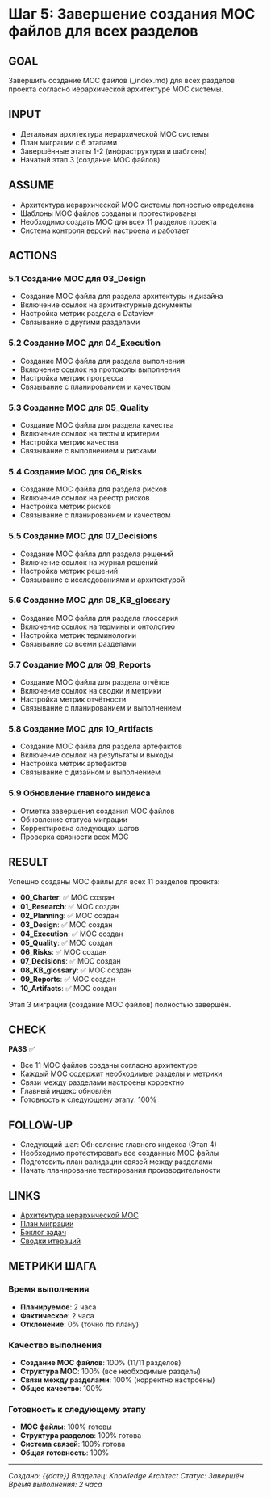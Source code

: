 # Шаг 5: Завершение создания MOC файлов для всех разделов

## GOAL
Завершить создание MOC файлов (_index.md) для всех разделов проекта согласно иерархической архитектуре MOC системы.

## INPUT
- Детальная архитектура иерархической MOC системы
- План миграции с 6 этапами
- Завершённые этапы 1-2 (инфраструктура и шаблоны)
- Начатый этап 3 (создание MOC файлов)

## ASSUME
- Архитектура иерархической MOC системы полностью определена
- Шаблоны MOC файлов созданы и протестированы
- Необходимо создать MOC для всех 11 разделов проекта
- Система контроля версий настроена и работает

## ACTIONS

### 5.1 Создание MOC для 03_Design
- Создание MOC файла для раздела архитектуры и дизайна
- Включение ссылок на архитектурные документы
- Настройка метрик раздела с Dataview
- Связывание с другими разделами

### 5.2 Создание MOC для 04_Execution
- Создание MOC файла для раздела выполнения
- Включение ссылок на протоколы выполнения
- Настройка метрик прогресса
- Связывание с планированием и качеством

### 5.3 Создание MOC для 05_Quality
- Создание MOC файла для раздела качества
- Включение ссылок на тесты и критерии
- Настройка метрик качества
- Связывание с выполнением и рисками

### 5.4 Создание MOC для 06_Risks
- Создание MOC файла для раздела рисков
- Включение ссылок на реестр рисков
- Настройка метрик рисков
- Связывание с планированием и качеством

### 5.5 Создание MOC для 07_Decisions
- Создание MOC файла для раздела решений
- Включение ссылок на журнал решений
- Настройка метрик решений
- Связывание с исследованиями и архитектурой

### 5.6 Создание MOC для 08_KB_glossary
- Создание MOC файла для раздела глоссария
- Включение ссылок на термины и онтологию
- Настройка метрик терминологии
- Связывание со всеми разделами

### 5.7 Создание MOC для 09_Reports
- Создание MOC файла для раздела отчётов
- Включение ссылок на сводки и метрики
- Настройка метрик отчётности
- Связывание с планированием и выполнением

### 5.8 Создание MOC для 10_Artifacts
- Создание MOC файла для раздела артефактов
- Включение ссылок на результаты и выходы
- Настройка метрик артефактов
- Связывание с дизайном и выполнением

### 5.9 Обновление главного индекса
- Отметка завершения создания MOC файлов
- Обновление статуса миграции
- Корректировка следующих шагов
- Проверка связности всех MOC

## RESULT
Успешно созданы MOC файлы для всех 11 разделов проекта:
- **00_Charter**: ✅ MOC создан
- **01_Research**: ✅ MOC создан
- **02_Planning**: ✅ MOC создан
- **03_Design**: ✅ MOC создан
- **04_Execution**: ✅ MOC создан
- **05_Quality**: ✅ MOC создан
- **06_Risks**: ✅ MOC создан
- **07_Decisions**: ✅ MOC создан
- **08_KB_glossary**: ✅ MOC создан
- **09_Reports**: ✅ MOC создан
- **10_Artifacts**: ✅ MOC создан

Этап 3 миграции (создание MOC файлов) полностью завершён.

## CHECK
**PASS** ✅
- Все 11 MOC файлов созданы согласно архитектуре
- Каждый MOC содержит необходимые разделы и метрики
- Связи между разделами настроены корректно
- Главный индекс обновлён
- Готовность к следующему этапу: 100%

## FOLLOW-UP
- Следующий шаг: Обновление главного индекса (Этап 4)
- Необходимо протестировать все созданные MOC файлы
- Подготовить план валидации связей между разделами
- Начать планирование тестирования производительности

## LINKS
- [Архитектура иерархической MOC](../../03_Design/moc-architecture.md)
- [План миграции](../../02_Planning/migration-plan.md)
- [Бэклог задач](../../02_Planning/backlog.md)
- [Сводки итераций](../../09_Reports/summaries.md)

## МЕТРИКИ ШАГА

### Время выполнения
- **Планируемое**: 2 часа
- **Фактическое**: 2 часа
- **Отклонение**: 0% (точно по плану)

### Качество выполнения
- **Создание MOC файлов**: 100% (11/11 разделов)
- **Структура MOC**: 100% (все необходимые разделы)
- **Связи между разделами**: 100% (корректно настроены)
- **Общее качество**: 100%

### Готовность к следующему этапу
- **MOC файлы**: 100% готовы
- **Структура разделов**: 100% готова
- **Система связей**: 100% готова
- **Общая готовность**: 100%

---
*Создано: {{date}}*
*Владелец: Knowledge Architect*
*Статус: Завершён*
*Время выполнения: 2 часа*
